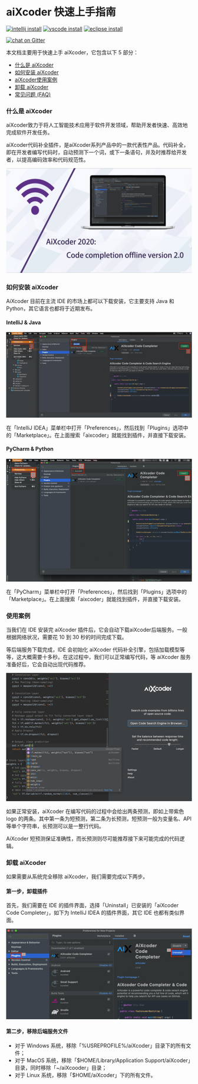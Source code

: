 #  aiXcoder 快速上手指南

[![intellij install](https://img.shields.io/jetbrains/plugin/d/13574-aixcoder-code-completer?color=rgb%28189%2C39%2C117%29&label=Jetbrains%20Marketplace)](https://plugins.jetbrains.com/plugin/13574-aixcoder-code-completer)
[![vscode install](https://img.shields.io/visual-studio-marketplace/d/aixcoder-plugin.aixcoder?color=%230066B8&label=Visual%20Studio%20Code%20Marketplace)](https://marketplace.visualstudio.com/items?itemName=aixcoder-plugin.aixcoder)
[![eclipse install](https://img.shields.io/eclipse-marketplace/dt/aixcoder-ai-code-completer?label=Eclipse%20Marketplace)](https://marketplace.eclipse.org/content/aixcoder-ai-code-completer)

[![chat on Gitter](https://img.shields.io/gitter/room/aixcoder-plugin/community?label=Join%20chat)](https://gitter.im/aixcoder-plugin/community)

本文档主要用于快速上手 aiXcoder，它包含以下 5 部分：

- [什么是 aiXcoder](#什么是-aiXcoder)
- [如何安装 aiXcoder](#如何安装-aixcoder)
- [aiXcoder使用案例](#使用案例)
- [卸载 aiXcoder](#卸载-aixcoder)
- [常见问题 (FAQ)](https://www.aixcoder.com/#/Support)

### 什么是 aiXcoder

aiXcoder致力于将人工智能技术应用于软件开发领域，帮助开发者快速、高效地完成软件开发任务。

aiXcoder代码补全插件，是aiXcoder系列产品中的一款代表性产品。代码补全，即在开发者编写代码时，自动预测下一个词，或下一条语句，并及时推荐给开发者，以提高编码效率和代码规范性。

![aixcode_2](./res/aixcode_2.jpg)

### 如何安装 aiXcoder

AiXcoder 目前在主流 IDE 的市场上都可以下载安装，它主要支持 Java 和 Python，其它语言也都将于近期发布。

#### IntelliJ & Java

![IntelliJ](./res/IntelliJ.png)

在「IntelliJ IDEA」菜单栏中打开「Preferences」，然后找到「Plugins」选项中的「Marketplace」。在上面搜索「aixcoder」就能找到插件，并直接下载安装。

#### PyCharm & Python

![pycharm](./res/pycharm_marketplace.jpg)

在「PyCharm」菜单栏中打开「Preferences」，然后找到「Plugins」选项中的「Marketplace」。在上面搜索「aixcoder」就能找到插件，并直接下载安装。

### 使用案例

当我们在 IDE 安装完 aiXcoder 插件后，它会自动下载aiXcoder后端服务。一般根据网络状况，需要花 10 到 30 秒的时间完成下载。

等后端服务下载完成，IDE 会初始化 aiXcoder 代码补全引擎，包括加载模型等等，这大概需要十多秒。在这过程中，我们可以正常编写代码，等 aiXcoder 服务准备好后，它会自动出现代码推荐。

![aixcoder_tf](./res/aixcoder_tf.jpg)

如果正常安装，aiXcoder 在编写代码的过程中会给出两条预测，即如上带紫色 logo 的两条。其中第一条为短预测，第二条为长预测，短预测一般为变量名、API 等单个字符串，长预测可以是一整行代码。

AiXcoder 短预测保证准确性，而长预测则尽可能推荐接下来可能完成的代码逻辑。

### 卸载 aiXcoder

如果需要从系统完全移除 aiXcoder，我们需要完成以下两步。

#### 第一步，卸载插件

首先，我们需要在 IDE 的插件界面，选择「Uninstall」已安装的「aiXcoder Code Completer」，如下为 IntelliJ IDEA 的插件界面，其它 IDE 也都有类似界面。

![uninstall](./res/uninstall.jpg)

#### 第二步，移除后端服务文件

- 对于 Windows 系统，移除「%USREPROFILE%/aiXcoder」目录下的所有文件；
- 对于 MacOS 系统，移除「$HOME/Library/Application Support/aiXcoder」目录，同时移除「~/aiXcooder」目录；
- 对于 Linux 系统，移除「$HOME/aiXcoder」下的所有文件。

